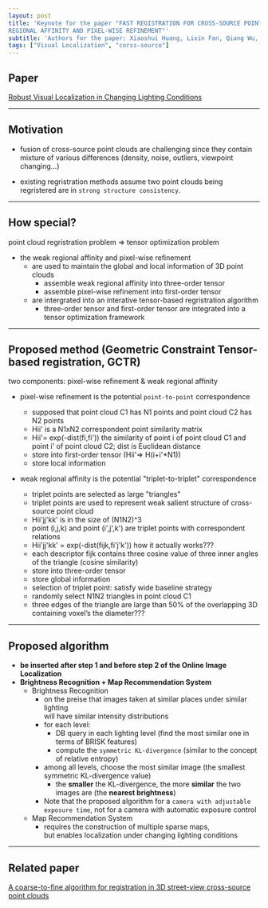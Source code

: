 ```yaml
---
layout: post
title: 'Keynote for the paper "FAST REGISTRATION FOR CROSS-SOURCE POINT CLOUDS BY USING WEAK
REGIONAL AFFINITY AND PIXEL-WISE REFINEMENT"'
subtitle: 'Authors for the paper: Xiaoshui Huang, Lixin Fan, Qiang Wu, Jian Zhang, Chun Yuan'
tags: ["Visual Localization", "corss-source"]
---
```


## Paper
<a href="https://ieeexplore.ieee.org/document/7989640">Robust Visual Localization in Changing Lighting Conditions</a>

---

## Motivation
- fusion of cross-source point clouds are challenging since they contain mixture of various differences (density, noise, outliers, viewpoint changing...)

- existing regristration methods assume two point clouds being regristered are in
`strong structure consistency`.

---

## How special?
point cloud regristration problem => tensor optimization problem
- the weak regional affinity and pixel-wise refinement 
    - are used to maintain the global and local information of 3D point clouds
	    - assemble weak regional affinity into three-order tensor
 	    - assemble pixel-wise refinement into first-order tensor
    - are intergrated into an interative tensor-based regristration algorithm
 	    - three-order tensor and first-order tensor are integrated into a tensor optimization framework

---

## Proposed method (Geometric Constraint Tensor-based registration, GCTR)
two components: pixel-wise refinement & weak regional affinity
- pixel-wise refinement is the potential `point-to-point` correspondence
  - supposed that point cloud C1 has N1 points and point cloud C2 has N2 points	
  - Hii' is a N1xN2 correspondent point similarity matrix
  - Hii'= exp(-dist(fi,fi')) the similarity of point i of point cloud C1 and point i' of point cloud C2; dist is Euclidean distance
  - store into first-order tensor (Hii'=> H(i+i'*N1))
  - store local information

- weak regional affinity is the potential "triplet-to-triplet" correspondence
  - triplet points are selected as large "triangles"
  - triplet points are used to represent weak salient structure of cross-source point cloud
  - Hii'jj'kk' is in the size of (N1N2)^3
  - point (i,j,k) and point (i',j',k') are triplet points with correspondent relations
  - Hii'jj'kk' =  exp(-dist(fijk,fi'j'k')) how it actually works???
  - each descriptor fijk contains three cosine value of three inner angles of the triangle (cosine similarity)
  - store into three-order tensor
  - store global information
  - selection of triplet point: satisfy wide baseline strategy
  - randomly select N1N2 triangles in point cloud C1
  - three edges of the triangle are large than 50% of the overlapping 3D containing voxel’s the diameter???

---

## Proposed algorithm
- **be inserted after step 1 and before step 2 of the Online Image Localization**
- **Brightness Recognition + Map Recommendation System**
  - Brightness Recognition
      - on the preise that images taken at similar places under similar lighting <br>
        will have similar intensity distributions
      - for each level:
        - DB query in each lighting level (find the most similar one in terms of BRISK features)
        - compute the `symmetric KL-divergence` (similar to the concept of relative entropy)
      - among all levels, choose the most similar image (the smallest symmetric KL-divergence value)
        - the **smaller** the KL-divergence, the more **similar** the two images are (the **nearest brightness**)
      - Note that the proposed algorithm for a `camera with adjustable exposure time`, not for a camera with automatic exposure control
  - Map Recommendation System
      - requires the construction of multiple sparse maps, <br>
        but enables localization under changing lighting conditions

---

## Related paper
<a href="https://ieeexplore.ieee.org/document/7796986">A coarse-to-fine algorithm for registration in 3D street-view cross-source point clouds</a>



